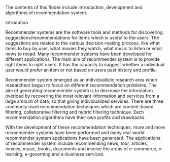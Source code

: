 The contents of this floder include introduction, development and algorithms of recommendation system.



Introdution

Recommender systems are the software tools and methods for discovering suggestions/recommendations for items which is useful to the users. The suggestions are related to the various decision-making process, like what items to buy by user, what movies they watch, what music to  listen or what news to reead. Many recommender systems have been developed for different applications. The main aim of recommender system  is to provide right items to right users. It has the capacity to suggest whether a individual user would prefer an item or not based on  users past history and profile.
  
  Recommender system emerged as an individualistic research area when researchers begun to focus on different recommendation problems. The aim of generating recommender system is to decrease the information overload by recovering the most relevant information and services from a large amount of data, so that giving individualized services. There are three commonly used recommendation techniques which are content-based filtering, collaborative filtering and hybrid filtering technique. Each recommendation algorithms have their own profits and drawbacks.
  
  With the development of these recommendation techniques, more and more recommender systems have been performed and many real-world recommender system applications have been generated. The applications of recommender system include recommending news, tour, articles, movies, music, books, documents and involve the areas of e-commerce, e-learning, e-governing and e-business services.

